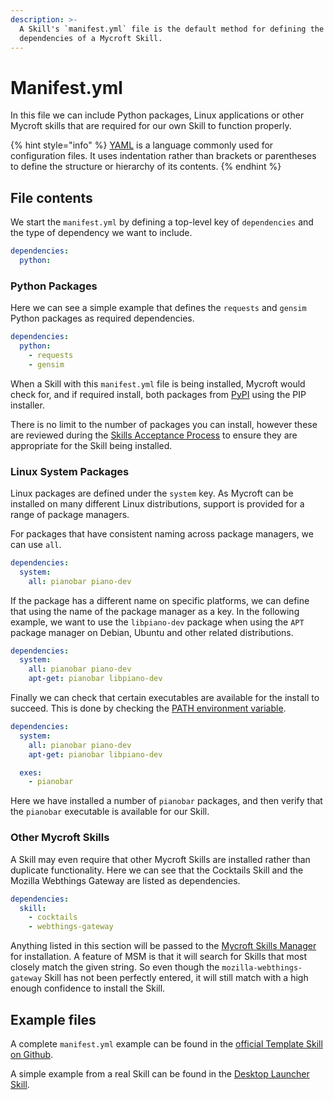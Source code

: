 ```yaml
---
description: >-
  A Skill's `manifest.yml` file is the default method for defining the
  dependencies of a Mycroft Skill.
---
```


# Manifest.yml

In this file we can include Python packages, Linux applications or other Mycroft skills that are required for our own Skill to function properly.

{% hint style="info" %}
[YAML](https://en.wikipedia.org/wiki/YAML) is a language commonly used for configuration files. It uses indentation rather than brackets or parentheses to define the structure or hierarchy of its contents.
{% endhint %}

## File contents

We start the `manifest.yml` by defining a top-level key of `dependencies` and the type of dependency we want to include.

```yaml
dependencies:
  python:
```

### Python Packages

Here we can see a simple example that defines the `requests` and `gensim` Python packages as required dependencies.

```yaml
dependencies:
  python:
    - requests
    - gensim
```

When a Skill with this `manifest.yml` file is being installed, Mycroft would check for, and if required install, both packages from [PyPI](https://pypi.org/) using the PIP installer.

There is no limit to the number of packages you can install, however these are reviewed during the [Skills Acceptance Process](../../marketplace-submission/skills-acceptance-process/) to ensure they are appropriate for the Skill being installed.

### Linux System Packages

Linux packages are defined under the `system` key. As Mycroft can be installed on many different Linux distributions, support is provided for a range of package managers.

For packages that have consistent naming across package managers, we can use `all`.

```yaml
dependencies:
  system:
    all: pianobar piano-dev
```

If the package has a different name on specific platforms, we can define that using the name of the package manager as a key. In the following example, we want to use the `libpiano-dev` package when using the `APT` package manager on Debian, Ubuntu and other related distributions.

```yaml
dependencies:
  system:
    all: pianobar piano-dev
    apt-get: pianobar libpiano-dev
```

Finally we can check that certain executables are available for the install to succeed. This is done by checking the [PATH environment variable](http://www.linfo.org/path_env_var.html).

```yaml
dependencies:
  system:
    all: pianobar piano-dev
    apt-get: pianobar libpiano-dev  

  exes:
    - pianobar
```

Here we have installed a number of `pianobar` packages, and then verify that the `pianobar` executable is available for our Skill.

### Other Mycroft Skills

A Skill may even require that other Mycroft Skills are installed rather than duplicate functionality. Here we can see that the Cocktails Skill and the Mozilla Webthings Gateway are listed as dependencies.

```yaml
dependencies:
  skill:
    - cocktails
    - webthings-gateway
```

Anything listed in this section will be passed to the [Mycroft Skills Manager](https://mycroft-ai.gitbook.io/docs/mycroft-technologies/mycroft-core/msm) for installation. A feature of MSM is that it will search for Skills that most closely match the given string. So even though the `mozilla-webthings-gateway` Skill has not been perfectly entered, it will still match with a high enough confidence to install the Skill.

## Example files

A complete `manifest.yml` example can be found in the [official Template Skill on Github](https://github.com/MycroftAI/mycroft-skills/blob/19.08/00__skill_template/manifest.yml).

A simple example from a real Skill can be found in the [Desktop Launcher Skill](https://github.com/MycroftAI/skill-desktop-launcher/blob/19.02/manifest.yml).

